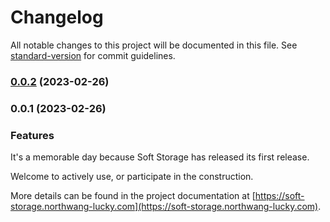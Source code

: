 # Changelog

All notable changes to this project will be documented in this file. See [standard-version](https://github.com/conventional-changelog/standard-version) for commit guidelines.

### [0.0.2](https://github.com/northwang-lucky/soft-storage/compare/v0.0.1...v0.0.2) (2023-02-26)

### 0.0.1 (2023-02-26)

### Features

It's a memorable day because Soft Storage has released its first release.

Welcome to actively use, or participate in the construction.

More details can be found in the project documentation at [https://soft-storage.northwang-lucky.com](https://soft-storage.northwang-lucky.com).
